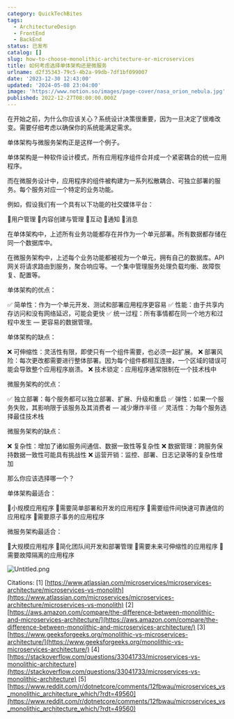 ```yaml
---
category: QuickTechBites
tags:
  - ArchitectureDesign
  - FrontEnd
  - BackEnd
status: 已发布
catalog: []
slug: how-to-choose-monolithic-architecture-or-microservices
title: 如何考虑选择单体架构还是微服务
urlname: d2f35343-79c5-4b2a-99db-7df1bf099007
date: '2023-12-30 12:43:00'
updated: '2024-05-08 23:04:00'
image: 'https://www.notion.so/images/page-cover/nasa_orion_nebula.jpg'
published: 2022-12-27T08:00:00.000Z
---
```


在开始之前，为什么你应该关心？系统设计决策很重要，因为一旦决定了很难改变。需要仔细考虑以确保你的系统能满足需求。


单体架构与微服务架构正是这样一个例子。


单体架构是一种软件设计模式，所有应用程序组件合并成一个紧密耦合的统一应用程序。


而在微服务设计中，应用程序的组件被构建为一系列松散耦合、可独立部署的服务。每个服务对应一个特定的业务功能。


例如，假设我们有一个具有以下功能的社交媒体平台：


🔸用户管理
🔸内容创建与管理
🔸互动
🔸通知
🔸消息


在单体架构中，上述所有业务功能都存在并作为一个单元部署。所有数据都存储在同一个数据库中。


在微服务架构中，上述每个业务功能都被视为一个单元，拥有自己的数据库。API 网关将请求路由到服务，聚合响应等。一个集中管理服务处理负载均衡、故障恢复、配置等。


单体架构的优点：


✅ 简单性：作为一个单元开发、测试和部署应用程序更容易
✅ 性能：由于共享内存访问和没有网络延迟，可能会更快
✅ 统一过程：所有事情都在同一个地方和过程中发生 — 更容易的数据管理。


单体架构的缺点：


❌ 可伸缩性：灵活性有限，即使只有一个组件需要，也必须一起扩展。
❌ 部署风险：每次更改都需要进行整体部署。因为每个组件都相互连接，一个区域的错误可能会导致整个应用程序崩溃。
❌ 技术锁定：应用程序通常限制在一个技术栈中


微服务架构的优点：


✅ 独立部署：每个服务都可以独立部署、扩展、升级和重启
✅ 弹性：如果一个服务失败，其影响限于该服务及其消费者 — 减少爆炸半径
✅ 灵活性：为每个服务选择最佳技术栈


微服务架构的缺点：


❌ 复杂性：增加了诸如服务间通信、数据一致性等复杂性
❌ 数据管理：跨服务保持数据一致性可能具有挑战性
❌ 运营开销：监控、部署、日志记录等的复杂性增加


那么你应该选择哪一个？


单体架构最适合：


🔹小规模应用程序
🔹需要简单部署和开发的应用程序
🔹需要组件间快速可靠通信的应用程序
🔹需要原子事务的应用程序


微服务架构最适合：


🔸大规模应用程序
🔸简化团队间开发和部署管理
🔸需要未来可伸缩性的应用程序
🔸需要故障隔离的应用程序


![Untitled.png](https://prod-files-secure.s3.us-west-2.amazonaws.com/5d24fe63-e567-4804-86f9-9fdc62e13082/8d149051-cc00-4198-a3d7-e00805eb8f9e/Untitled.png?X-Amz-Algorithm=AWS4-HMAC-SHA256&X-Amz-Content-Sha256=UNSIGNED-PAYLOAD&X-Amz-Credential=ASIAZI2LB466ZZKSB623%2F20250415%2Fus-west-2%2Fs3%2Faws4_request&X-Amz-Date=20250415T213513Z&X-Amz-Expires=3600&X-Amz-Security-Token=IQoJb3JpZ2luX2VjEKv%2F%2F%2F%2F%2F%2F%2F%2F%2F%2FwEaCXVzLXdlc3QtMiJIMEYCIQCPi5XqfT93XN4EXuKNLoYRga0KtgXuwChrosw0iq4VHgIhANzoInrNhY8m7I74xlNjbAlcxMLAGDUAPAhEmvmhJ995Kv8DCDQQABoMNjM3NDIzMTgzODA1Igw%2FJ7CPOd2Jw%2BPIbngq3APC%2Ft3CqDaidWgDDyWydZycOyJOb8CB40Hpn%2BAKIAtCy3gwVZSUgQRSKda0IH%2BAcHjc2kDwJMOo3JwTnzl6tWVay8g44p8Zmo75BdSLej0kwqfKTKI5otJ%2ByQqAmSQh6IRF%2FepiFc%2FWbBS7IC7NNySuJp1OAXbRCUCgQbfb6NUO8WcsfGsKOtUkKmTowCzYNsAmV9qfIar%2FFZReNJ9IIXct5spCgdH0VLNVNHDsZY6Or2DC7vnwnoVeLEivrjcQS8WwB%2FlsqKUcii4JQnW%2BRp7JolFMZ5nDABAXAYAYASzcw6py9GEA0UjPG8DkSMImZr2n22OQpm1Ipp8PxfBqJ5cqeDSfO1BfCqI6FeEgtmc8AD%2FOCzbPPb796DZ1s5ZeoP10ZMKBtOzJkSu2MdJuXBy2HeKZcSe71Iae2iiTUxt7%2BtgHECUodH5sE5aGrWpubA23C22%2Bgqv1wfqkd4OwFZKO2RKlxxW5V%2BwzMmAO5%2BvSKzuzwkuC%2B%2BSTkqSHyTz88KfmlbW1M3FGHabsfolL6mT0QqdaAJPgWp1JaAAIYssxV8gl9kXqFZi8Af5n%2FyKJbVtfSBEF4PLjUsqhfe65kfT5PXfwNviW7OFhjZd8uNJNULHpiNbIab7GzHx2ZTCI1fq%2FBjqkAdOnBpM4mp0EWd5Hf6V36w1XxxC3DH8ukNDIBCoQUw1daqppSwrEpjhPGcKpNr56%2Bl4CwmJvwskzrBfh5ve9%2Fd%2BE8HP7oOksvYhZsIWykDcSZP9GExxBdttRAuumAJNFVxJk4A8WhoJPk%2FmQ%2BaWEkyVW0kixNnhnsD38GpADBlZacdNcTThJs%2Fvp%2FxkudtJsVtU8dfsL0VGOxxalQP6%2B8Lzqo9ht&X-Amz-Signature=f02fa9869d3a58e89ef75b15f573cb1f0ed6f263b3b0bcd9af641f6428fc23c7&X-Amz-SignedHeaders=host&x-id=GetObject)


Citations:
[1] [https://www.atlassian.com/microservices/microservices-architecture/microservices-vs-monolith](https://www.atlassian.com/microservices/microservices-architecture/microservices-vs-monolith)
[2] [https://aws.amazon.com/compare/the-difference-between-monolithic-and-microservices-architecture/](https://aws.amazon.com/compare/the-difference-between-monolithic-and-microservices-architecture/)
[3] [https://www.geeksforgeeks.org/monolithic-vs-microservices-architecture/](https://www.geeksforgeeks.org/monolithic-vs-microservices-architecture/)
[4] [https://stackoverflow.com/questions/33041733/microservices-vs-monolithic-architecture](https://stackoverflow.com/questions/33041733/microservices-vs-monolithic-architecture)
[5] [https://www.reddit.com/r/dotnetcore/comments/12fbwau/microservices_vs_monolithic_architecture_which/?rdt=49560](https://www.reddit.com/r/dotnetcore/comments/12fbwau/microservices_vs_monolithic_architecture_which/?rdt=49560)

